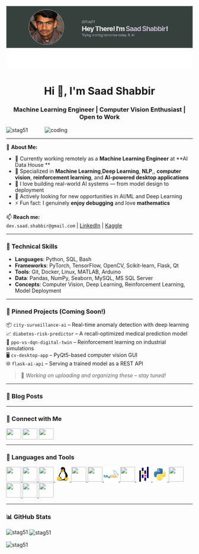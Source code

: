![logo](https://github.com/Stag51/Stag51/blob/main/image.png)

<h1 align="center">Hi 👋, I'm Saad Shabbir</h1>
<h3 align="center">Machine Learning Engineer | Computer Vision Enthusiast | Open to Work</h3>

<img align="right" alt="coding" width="400" src="https://gifdb.com/images/high/programming-coding-digital-marketing-b63zccx04i4luhh9.gif" />

<p align="left"> <img src="https://komarev.com/ghpvc/?username=stag51&label=Profile%20views&color=0e75b6&style=flat" alt="stag51" /> </p>

---

🚀 **About Me:**

- 💼 Currently working remotely as a **Machine Learning Engineer** at **AI Data House **
- 🤖 Specialized in **Machine Learning**,**Deep Learning**, **NLP**,, **computer vision**, **reinforcement learning**, and **AI-powered desktop applications**
- 🔭 I love building real-world AI systems — from model design to deployment
- 🧠 Actively looking for new opportunities in AI/ML and Deep Learning
- ⚡ Fun fact: I genuinely **enjoy debugging** and love **mathematics**

📫 **Reach me:**  
`dev.saad.shabbir@gmail.com` | [LinkedIn](https://linkedin.com/in/saad51) | [Kaggle](https://www.kaggle.com/saad51)

---

### 🧠 Technical Skills

- **Languages**: Python, SQL, Bash
- **Frameworks**: PyTorch, TensorFlow, OpenCV, Scikit-learn, Flask, Qt
- **Tools**: Git, Docker, Linux, MATLAB, Arduino
- **Data**: Pandas, NumPy, Seaborn, MySQL, MS SQL Server
- **Concepts**: Computer Vision, Deep Learning, Reinforcement Learning, Model Deployment

---

### 📌 Pinned Projects (Coming Soon!)

📦 `city-surveillance-ai` – Real-time anomaly detection with deep learning  
📈 `diabetes-risk-predictor` – A recall-optimized medical prediction model  
🤖 `ppo-vs-dqn-digital-twin` – Reinforcement learning on industrial simulations  
🖥️ `cv-desktop-app` – PyQt5-based computer vision GUI  
🌐 `flask-ai-api` – Serving a trained model as a REST API  

> 🔧 *Working on uploading and organizing these – stay tuned!*

---

### 📝 Blog Posts
<!-- BLOG-POST-LIST:START -->
<!-- BLOG-POST-LIST:END -->

---

### 🤝 Connect with Me

<p align="left">
  <a href="https://dev.to/stag51" target="blank"><img align="center" src="https://raw.githubusercontent.com/rahuldkjain/github-profile-readme-generator/master/src/images/icons/Social/devto.svg" height="30" width="40" /></a>
  <a href="https://kaggle.com/saad51" target="blank"><img align="center" src="https://raw.githubusercontent.com/rahuldkjain/github-profile-readme-generator/master/src/images/icons/Social/kaggle.svg" height="30" width="40" /></a>
  <a href="https://www.leetcode.com/user2564ad" target="blank"><img align="center" src="https://raw.githubusercontent.com/rahuldkjain/github-profile-readme-generator/master/src/images/icons/Social/leet-code.svg" height="30" width="40" /></a>
</p>

---

### 🧰 Languages and Tools

<p align="left">
  <a href="https://www.arduino.cc/" target="_blank"> <img src="https://cdn.worldvectorlogo.com/logos/arduino-1.svg" width="40" height="40"/> </a>
  <a href="https://www.gnu.org/software/bash/" target="_blank"> <img src="https://www.vectorlogo.zone/logos/gnu_bash/gnu_bash-icon.svg" width="40" height="40"/> </a>
  <a href="https://git-scm.com/" target="_blank"> <img src="https://www.vectorlogo.zone/logos/git-scm/git-scm-icon.svg" width="40" height="40"/> </a>
  <a href="https://www.linux.org/" target="_blank"> <img src="https://raw.githubusercontent.com/devicons/devicon/master/icons/linux/linux-original.svg" width="40" height="40"/> </a>
  <a href="https://www.mathworks.com/" target="_blank"> <img src="https://upload.wikimedia.org/wikipedia/commons/2/21/Matlab_Logo.png" width="40" height="40"/> </a>
  <a href="https://www.microsoft.com/en-us/sql-server" target="_blank"> <img src="https://www.svgrepo.com/show/303229/microsoft-sql-server-logo.svg" width="40" height="40"/> </a>
  <a href="https://www.mysql.com/" target="_blank"> <img src="https://raw.githubusercontent.com/devicons/devicon/master/icons/mysql/mysql-original-wordmark.svg" width="40" height="40"/> </a>
  <a href="https://opencv.org/" target="_blank"> <img src="https://www.vectorlogo.zone/logos/opencv/opencv-icon.svg" width="40" height="40"/> </a>
  <a href="https://pandas.pydata.org/" target="_blank"> <img src="https://raw.githubusercontent.com/devicons/devicon/2ae2a900d2f041da66e950e4d48052658d850630/icons/pandas/pandas-original.svg" width="40" height="40"/> </a>
  <a href="https://www.python.org" target="_blank"> <img src="https://raw.githubusercontent.com/devicons/devicon/master/icons/python/python-original.svg" width="40" height="40"/> </a>
  <a href="https://pytorch.org/" target="_blank"> <img src="https://www.vectorlogo.zone/logos/pytorch/pytorch-icon.svg" width="40" height="40"/> </a>
  <a href="https://scikit-learn.org/" target="_blank"> <img src="https://upload.wikimedia.org/wikipedia/commons/0/05/Scikit_learn_logo_small.svg" width="40" height="40"/> </a>
  <a href="https://seaborn.pydata.org/" target="_blank"> <img src="https://seaborn.pydata.org/_images/logo-mark-lightbg.svg" width="40" height="40"/> </a>
  <a href="https://www.tensorflow.org" target="_blank"> <img src="https://www.vectorlogo.zone/logos/tensorflow/tensorflow-icon.svg" width="40" height="40"/> </a>
</p>

---

### 📊 GitHub Stats

<p>
  <img align="left" src="https://github-readme-stats.vercel.app/api/top-langs?username=stag51&show_icons=true&locale=en&layout=compact" alt="stag51" />
</p>
<p>&nbsp;<img align="center" src="https://github-readme-stats.vercel.app/api?username=stag51&show_icons=true&locale=en" alt="stag51" /></p>
<p><img align="center" src="https://github-readme-streak-stats.herokuapp.com/?user=stag51&" alt="stag51" /></p>
